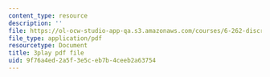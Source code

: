 ```yaml
---
content_type: resource
description: ''
file: https://ol-ocw-studio-app-qa.s3.amazonaws.com/courses/6-262-discrete-stochastic-processes-spring-2011/9f76a4ed2a5f3e5ceb7b4ceeb2a63754_k0UZNZwPO8Q.pdf
file_type: application/pdf
resourcetype: Document
title: 3play pdf file
uid: 9f76a4ed-2a5f-3e5c-eb7b-4ceeb2a63754
---
```

